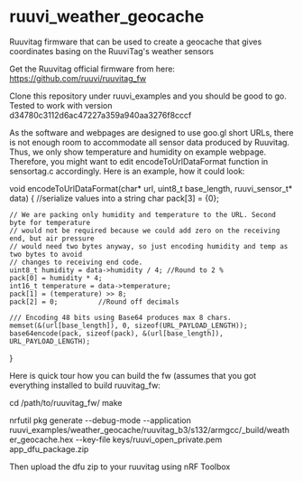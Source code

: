 # ruuvi_weather_geocache
Ruuvitag firmware that can be used to create a geocache that gives coordinates basing on the RuuviTag's weather sensors

Get the Ruuvitag official firmware from here: https://github.com/ruuvi/ruuvitag_fw

Clone this repository under ruuvi_examples and you should be good to go. Tested to work with version d34780c3112d6ac47227a359a940aa3276f8cccf

As the software and webpages are designed to use goo.gl short URLs, there is not enough room to accommodate all sensor data produced by Ruuvitag. Thus, we only show temperature and humidity on example webpage. Therefore, you might want to edit encodeToUrlDataFormat function in sensortag.c accordingly. Here is an example, how it could look:

void encodeToUrlDataFormat(char* url, uint8_t base_length, ruuvi_sensor_t* data)
{
    //serialize values into a string
    char pack[3] = {0};

    // We are packing only humidity and temperature to the URL. Second byte for temperature
    // would not be required because we could add zero on the receiving end, but air pressure
    // would need two bytes anyway, so just encoding humidity and temp as two bytes to avoid
    // changes to receiving end code.
    uint8_t humidity = data->humidity / 4; //Round to 2 %
    pack[0] = humidity * 4;
    int16_t temperature = data->temperature;
    pack[1] = (temperature) >> 8;
    pack[2] = 0;          //Round off decimals

    /// Encoding 48 bits using Base64 produces max 8 chars.
    memset(&(url[base_length]), 0, sizeof(URL_PAYLOAD_LENGTH));
    base64encode(pack, sizeof(pack), &(url[base_length]), URL_PAYLOAD_LENGTH);
}


Here is quick tour how you can build the fw (assumes that you got everything installed to build ruuvitag_fw:

cd /path/to/ruuvitag_fw/ 
make

nrfutil pkg generate --debug-mode --application ruuvi_examples/weather_geocache/ruuvitag_b3/s132/armgcc/_build/weather_geocache.hex --key-file keys/ruuvi_open_private.pem app_dfu_package.zip

Then upload the dfu zip to your ruuvitag using nRF Toolbox
